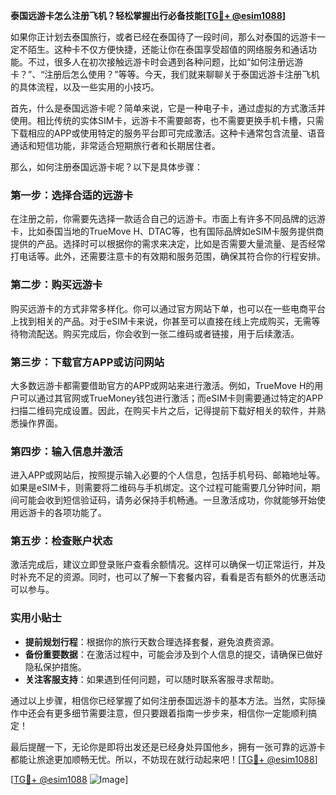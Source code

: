 **泰国远游卡怎么注册飞机？轻松掌握出行必备技能[[TG💪+ @esim1088](https://t.me/s/esim1088)]**

如果你正计划去泰国旅行，或者已经在泰国待了一段时间，那么对泰国的远游卡一定不陌生。这种卡不仅方便快捷，还能让你在泰国享受超值的网络服务和通话功能。不过，很多人在初次接触远游卡时会遇到各种问题，比如“如何注册远游卡？”、“注册后怎么使用？”等等。今天，我们就来聊聊关于泰国远游卡注册飞机的具体流程，以及一些实用的小技巧。

首先，什么是泰国远游卡呢？简单来说，它是一种电子卡，通过虚拟的方式激活并使用。相比传统的实体SIM卡，远游卡不需要邮寄，也不需要更换手机卡槽，只需下载相应的APP或使用特定的服务平台即可完成激活。这种卡通常包含流量、语音通话和短信功能，非常适合短期旅行者和长期居住者。

那么，如何注册泰国远游卡呢？以下是具体步骤：

### 第一步：选择合适的远游卡

在注册之前，你需要先选择一款适合自己的远游卡。市面上有许多不同品牌的远游卡，比如泰国当地的TrueMove H、DTAC等，也有国际品牌如eSIM卡服务提供商提供的产品。选择时可以根据你的需求来决定，比如是否需要大量流量、是否经常打电话等。此外，还需要注意卡的有效期和服务范围，确保其符合你的行程安排。

### 第二步：购买远游卡

购买远游卡的方式非常多样化。你可以通过官方网站下单，也可以在一些电商平台上找到相关的产品。对于eSIM卡来说，你甚至可以直接在线上完成购买，无需等待物流配送。购买完成后，你会收到一张二维码或者链接，用于后续激活。

### 第三步：下载官方APP或访问网站

大多数远游卡都需要借助官方的APP或网站来进行激活。例如，TrueMove H的用户可以通过其官网或TrueMoney钱包进行激活；而eSIM卡则需要通过特定的APP扫描二维码完成设置。因此，在购买卡片之后，记得提前下载好相关的软件，并熟悉操作界面。

### 第四步：输入信息并激活

进入APP或网站后，按照提示输入必要的个人信息，包括手机号码、邮箱地址等。如果是eSIM卡，则需要将二维码与手机绑定。这个过程可能需要几分钟时间，期间可能会收到短信验证码，请务必保持手机畅通。一旦激活成功，你就能够开始使用远游卡的各项功能了。

### 第五步：检查账户状态

激活完成后，建议立即登录账户查看余额情况。这样可以确保一切正常运行，并及时补充不足的资源。同时，也可以了解一下套餐内容，看看是否有额外的优惠活动可以参与。

### 实用小贴士

- **提前规划行程**：根据你的旅行天数合理选择套餐，避免浪费资源。
- **备份重要数据**：在激活过程中，可能会涉及到个人信息的提交，请确保已做好隐私保护措施。
- **关注客服支持**：如果遇到任何问题，可以随时联系客服寻求帮助。

通过以上步骤，相信你已经掌握了如何注册泰国远游卡的基本方法。当然，实际操作中还会有更多细节需要注意，但只要跟着指南一步步来，相信你一定能顺利搞定！

最后提醒一下，无论你是即将出发还是已经身处异国他乡，拥有一张可靠的远游卡都能让旅途更加顺畅无忧。所以，不妨现在就行动起来吧！[[TG💪+ @esim1088](https://t.me/s/esim1088)]

[[TG💪+ @esim1088](https://t.me/s/esim1088) ![Image](https://i.postimg.cc/4NQfJmqS/Snipaste-2025-05-13-00-14-12.png)]